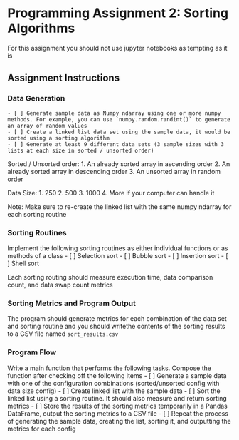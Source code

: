 # Programming Assignment 2: Sorting Algorithms

For this assignment you should not use jupyter notebooks as tempting as it is

## Assignment Instructions

### Data Generation
    - [ ] Generate sample data as Numpy ndarray using one or more numpy methods. For example, you can use `numpy.random.randint()` to generate an array of random values
    - [ ] Create a linked list data set using the sample data, it would be sorted using a sorting algorithm
    - [ ] Generate at least 9 different data sets (3 sample sizes with 3 lists at each size in sorted / unsorted order)

Sorted / Unsorted order:
    1. An already sorted array in ascending order
    2. An already sorted array in descending order
    3. An unsorted array in random order

Data Size:
    1. 250
    2. 500
    3. 1000
    4. More if your computer can handle it

Note: Make sure to re-create the linked list with the same numpy ndarray for each sorting routine

### Sorting Routines
Implement the following sorting routines as either individual functions or as methods of a class
    - [ ] Selection sort
    - [ ] Bubble sort
    - [ ] Insertion sort
    - [ ] Shell sort

Each sorting routing should measure execution time, data comparison count, and data swap count metrics

### Sorting Metrics and Program Output
The program should generate metrics for each combination of the data set and sorting routine and you should writethe contents of the sorting results to a CSV file named `sort_results.csv`

### Program Flow
Write a main function that performs the following tasks. Compose the function after checking off the following items
    - [ ] Generate a sample data with one of the configuration combinations (sorted/unsorted config with data size config)
    - [ ] Create linked list with the sample data
    - [ ] Sort the linked list using a sorting routine. It should also measure and return sorting metrics
    - [ ] Store the results of the sorting metrics temporarily in a Pandas DataFrame, output the sorting metrics to a CSV file
    - [ ] Repeat the process of generating the sample data, creating the list, sorting it, and outputting the metrics for each config